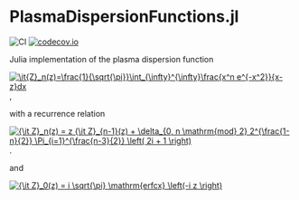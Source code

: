 # PlasmaDispersionFunctions.jl

![CI](https://github.com/jwscook/PlasmaDispersionFunctions.jl/workflows/CI/badge.svg)
[![codecov.io](http://codecov.io/github/jwscook/PlasmaDispersionFunctions.jl/coverage.svg?branch=master)](http://codecov.io/github/jwscook/PlasmaDispersionFunctions.jl?branch=master)

Julia implementation of the plasma dispersion function

<a href="https://www.codecogs.com/eqnedit.php?latex=\it{Z}_n(z)=\frac{1}{\sqrt{\pi}}\int_{\infty}^{\infty}\frac{x^n&space;e^{-x^2}}{x-z}dx" target="_blank"><img src="https://latex.codecogs.com/gif.latex?\it{Z}_n(z)=\frac{1}{\sqrt{\pi}}\int_{\infty}^{\infty}\frac{x^n&space;e^{-x^2}}{x-z}dx" title="\it{Z}_n(z)=\frac{1}{\sqrt{\pi}}\int_{\infty}^{\infty}\frac{x^n e^{-x^2}}{x-z}dx" /></a>,

with a recurrence relation

<a href="https://www.codecogs.com/eqnedit.php?latex={\it&space;Z}_n(x)&space;=&space;x&space;{\it&space;Z}_{n-1}(x)&space;&plus;&space;\delta_{0,&space;n&space;\mathrm{mod}&space;2}&space;2^{\frac{1-n}{2}}&space;\Pi_{i=1}^{\frac{n-3}{2}}&space;\left(&space;2i&space;&plus;&space;1&space;\right)" target="_blank"><img src="https://latex.codecogs.com/gif.latex?{\it&space;Z}_n(x)&space;=&space;x&space;{\it&space;Z}_{n-1}(x)&space;&plus;&space;\delta_{0,&space;n&space;\mathrm{mod}&space;2}&space;2^{\frac{1-n}{2}}&space;\Pi_{i=1}^{\frac{n-3}{2}}&space;\left(&space;2i&space;&plus;&space;1&space;\right)" title="{\it Z}_n(z) = z {\it Z}_{n-1}(z) + \delta_{0, n \mathrm{mod} 2} 2^{\frac{1-n}{2}} \Pi_{i=1}^{\frac{n-3}{2}} \left( 2i + 1 \right)" /></a>.

and

<a href="https://www.codecogs.com/eqnedit.php?latex={\it&space;Z}_0(z)&space;=&space;i&space;\sqrt{\pi}&space;\mathrm{erfcx}&space;\left(-i&space;z&space;\right)" target="_blank"><img src="https://latex.codecogs.com/gif.latex?{\it&space;Z}_0(z)&space;=&space;i&space;\sqrt{\pi}&space;\mathrm{erfcx}&space;\left(-i&space;z&space;\right)" title="{\it Z}_0(z) = i \sqrt{\pi} \mathrm{erfcx} \left(-i z \right)" /></a>
